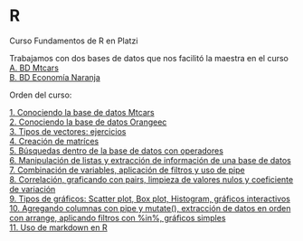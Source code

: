 # R
Curso Fundamentos de R en Platzi

Trabajamos con dos bases de datos que nos facilitó la maestra en el curso  
[A. BD Mtcars](https://github.com/sap0408/mtcars)  
[B. BD Economía Naranja](https://github.com/sap0408/Orange-Economy)  

Orden del curso:  

[1. Conociendo la base de datos Mtcars](https://github.com/ZugeyCastillo/R/blob/main/matriz.R)  
[2. Conociendo la base de datos Orangeec](https://github.com/ZugeyCastillo/R/blob/main/orangeec.R)  
[3. Tipos de vectores: ejercicios](https://github.com/ZugeyCastillo/R/blob/main/vectores.R)  
[4. Creación de matríces](https://github.com/ZugeyCastillo/R/blob/main/matriz.R)  
[5. Búsquedas dentro de la base de datos con operadores](https://github.com/ZugeyCastillo/R/blob/main/operadores.R)  
[6. Manipulación de listas y extracción de información de una base de datos](https://github.com/ZugeyCastillo/R/blob/main/factores.R)  
[7. Combinación de variables, aplicación de filtros y uso de pipe](https://github.com/ZugeyCastillo/R/blob/main/combinaciones.R)  
[8. Correlación, graficando con pairs, limpieza de valores nulos y coeficiente de variación](https://github.com/ZugeyCastillo/R/blob/main/correlacion.R)  
[9. Tipos de gráficos: Scatter plot, Box plot, Histogram, gráficos interactivos](https://github.com/ZugeyCastillo/R/blob/main/eda.R)  
[10. Agregando columnas con pipe y mutate(), extracción de datos en orden con arrange, aplicando filtros con %in%, gráficos simples](https://github.com/ZugeyCastillo/R/blob/main/ajustandoDatos.R)  
[11. Uso de markdown en R](https://github.com/ZugeyCastillo/R/blob/main/economia_naranja.Rmd)
